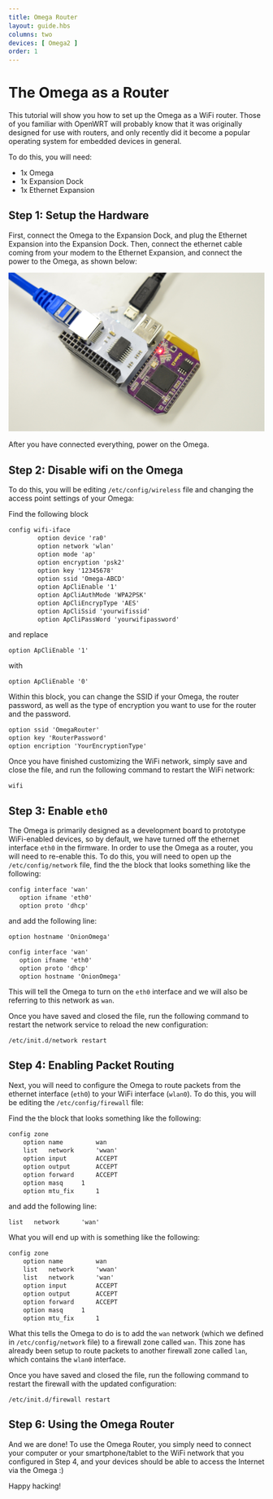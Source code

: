 ```yaml
---
title: Omega Router
layout: guide.hbs
columns: two
devices: [ Omega2 ]
order: 1
---
```


# The Omega as a Router

[//]: # (make this make sense)
 This tutorial will show you how to set up the Omega as a WiFi router. Those of you familiar with OpenWRT will probably know that it was originally designed for use with routers, and only recently did it become a popular operating system for embedded devices in general.

[//]: # (illustration showing the whole system)

 To do this, you will need:

* 1x Omega
* 1x Expansion Dock
* 1x Ethernet Expansion

## Step 1: Setup the Hardware

First, connect the Omega to the Expansion Dock, and plug the Ethernet Expansion into the Expansion Dock. Then, connect the ethernet cable coming from your modem to the Ethernet Expansion, and connect the power to the Omega, as shown below:

![Omega Router](../img/omega-router-pic-1.jpg)

After you have connected everything, power on the Omega.


## Step 2: Disable wifi on the Omega

[//]: # (explanation of which wifi you're disabling)

To do this, you will be editing `/etc/config/wireless` file and changing the access point settings of your Omega:

Find the following block

```
config wifi-iface
        option device 'ra0'
        option network 'wlan'
        option mode 'ap'
        option encryption 'psk2'
        option key '12345678'
        option ssid 'Omega-ABCD'
        option ApCliEnable '1'
        option ApCliAuthMode 'WPA2PSK'
        option ApCliEncrypType 'AES'
        option ApCliSsid 'yourwifissid'
        option ApCliPassWord 'yourwifipassword'

```

and replace
```
option ApCliEnable '1'
```
with
```
option ApCliEnable '0'
```

[//]: # (mention why we do this)


[//]: # (create a new step regarding the ssid name)
Within this block, you can change the SSID if your Omega, the router password, as well as the type of encryption you want to use for the router and the password.

```
option ssid 'OmegaRouter'
option key 'RouterPassword'
option encription 'YourEncryptionType'
```

Once you have finished customizing the WiFi network, simply save and close the file, and run the following command to restart the WiFi network:

```
wifi
```

## Step 3: Enable `eth0`

The Omega is primarily designed as a development board to prototype WiFi-enabled devices, so by default, we have turned off the ethernet interface `eth0` in the firmware. In order to use the Omega as a router, you will need to re-enable this. To do this, you will need to open up the `/etc/config/network` file, find the the block that looks something like the following:

```
config interface 'wan'
   option ifname 'eth0'
   option proto 'dhcp'   
```
and add the following line:

```
option hostname 'OnionOmega'
```

```
config interface 'wan'
   option ifname 'eth0'
   option proto 'dhcp'
   option hostname 'OnionOmega'
```

This will tell the Omega to turn on the `eth0` interface and we will also be referring to this network as `wan`.

Once you have saved and closed the file, run the following command to restart the network service to reload the new configuration:

```
/etc/init.d/network restart
```

## Step 4: Enabling Packet Routing

Next, you will need to configure the Omega to route packets from the ethernet interface (`eth0`) to your WiFi interface (`wlan0`). To do this, you will be editing the `/etc/config/firewall` file:

Find the the block that looks something like the following:

```
config zone
    option name         wan
    list   network      'wwan'
    option input        ACCEPT
    option output       ACCEPT
    option forward      ACCEPT
    option masq     1
    option mtu_fix      1
```

and add the following line:

```
list   network      'wan'
```

What you will end up with is something like the following:

```
config zone
    option name         wan
    list   network      'wwan'
    list   network      'wan'
    option input        ACCEPT
    option output       ACCEPT
    option forward      ACCEPT
    option masq     1
    option mtu_fix      1
```

What this tells the Omega to do is to add the `wan` network (which we defined in `/etc/config/network` file) to a firewall zone called `wan`. This zone has already been setup to route packets to another firewall zone called `lan`, which contains the `wlan0` interface.

Once you have saved and closed the file, run the following command to restart the firewall with the updated configuration:

```
/etc/init.d/firewall restart
```

## Step 6: Using the Omega Router

And we are done! To use the Omega Router, you simply need to connect your computer or your smartphone/tablet to the WiFi network that you configured in Step 4, and your devices should be able to access the Internet via the Omega :)

Happy hacking!

